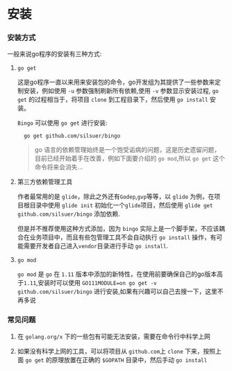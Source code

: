 # 安装


### 安装方式

一般来说go程序的安装有三种方式:

1. `go get`

    这是go程序一直以来用来安装包的命令，go开发组为其提供了一些参数来定制安装，例如使用 `-u` 参数强制刷新所有依赖,使用 `-v` 参数显示安装过程, `go get` 的过程相当于，将项目
    `clone` 到工程目录下，然后使用 `go install` 安装。

    `Bingo` 可以使用 `go get` 进行安装:

    ```
      go get github.com/silsuer/bingo
    ```

    > go 语言的依赖管理始终是一个饱受诟病的问题，这是历史遗留问题，目前已经开始着手在改善，例如下面要介绍的 `go mod`,所以 `go get` 这个命令将来会消失...

2. 第三方依赖管理工具

   作者最常用的是 `glide`，除此之外还有`Godep`,`gvp`等等，以 `glide` 为例，在项目根目录中使用 `glide init` 初始化一个`glide`项目，然后使用 `glide get github.com/silsuer/bingo` 添加依赖.

   但是并不推荐使用这种方式添加，因为 `bingo` 实际上是一个脚手架，不应该耦合在业务项目中，而且有些包管理工具不会自动执行 `go install` 操作，有可能需要开发者自己进入`vendor`目录进行手动 `go install`.

3. `go mod`

    `go mod` 是 `go` 在 `1.11` 版本中添加的新特性，在使用前要确保自己的go版本高于`1.11`,安装时可以使用 `GO111MODULE=on go get -v github.com/silsuer/bingo` 进行安装,如果有兴趣可以自己去搜一下，这里不再多说

### 常见问题

1. 在 `golang.org/x` 下的一些包有可能无法安装，需要在命令行中科学上网

2. 如果没有科学上网的工具，可以将项目从 `github.com`上 `clone` 下来，按照上面 `go get` 的原理放置在正确的 `$GOPATH` 目录中，然后手动 `go install`



